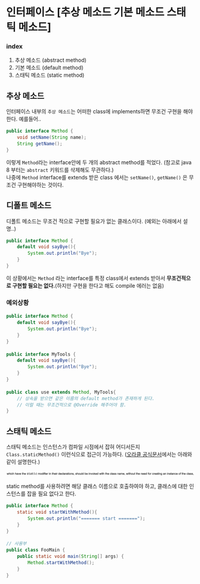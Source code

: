 # 인터페이스 [추상 메소드 기본 메소드 스태틱 메소드]

### index
1. 추상 메소드 (abstract method)
2. 기본 메소드 (default method)
3. 스태틱 메소드 (static method)

## 추상 메소드
인터페이스 내부의 `추상 메소드`는 어떠한 class에 implements하면 무조건 구현을 해야한다. 예를들어..  
```java
public interface Method {
    void setName(String name);
    String getName();
}
```

이렇게 `Method`라는 interface안에 두 개의 abstract method를 적었다. (참고로 java 8 부터는 `abstract` 키워드를 삭제해도 무관하다.)  
나중에 `Method` interface를 extends 받은 class 에서는 `setName()`, `getName()` 은 무조건 구현해야하는 것이다.

## 디폴트 메소드
디폴트 메소드는 무조건 적으로 구현할 필요가 없는 클래스이다. (예외는 아래에서 설명..)
```java
public interface Method {
    default void sayBye(){
        System.out.println("Bye");
    }
}
```
이 상황에서는 `Method` 라는 interface를 특정 class에서 extends 받아서 **무조건적으로 구현할 필요는 없다.**(하지만 구현을 한다고 해도 compile 에러는 없음)  

### 예외상황
```java
public interface Method {
    default void sayBye(){
        System.out.println("Bye");
    }
}

public interface MyTools {
    default void sayBye(){
        System.out.println("Bye");
    }
}

public class use extends Method, MyTools{
    // 상속을 받으면 같은 이름의 default method가 존재하게 된다.
    // 이럴 때는 무조건적으로 @Override 해주어야 함.
}
```

## 스태틱 메소드
스태틱 메소드는 인스턴스가 컴파일 시점에서 잡혀 어디서든지 `Class.staticMethod()` 이런식으로 접근이 가능하다. ([오라클 공식문서](https://docs.oracle.com/javase/tutorial/java/javaOO/classvars.html)에서는 아래와 같이 설명한다.)  

<img src="../../img/static-method-in-oracle.png">

static method를 사용하려면 해당 클래스 이름으로 호출하여야 하고, 클래스에 대한 인스턴스를 잡을 필요 없다고 한다.


```java
public interface Method {
    static void startWithMethod(){
        System.out.println("======= start =======");
    }
}

// 사용부
public class FooMain {
    public static void main(String[] args) {
        Method.startWithMethod();
    }
}
```

